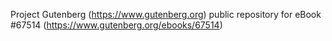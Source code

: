 Project Gutenberg (https://www.gutenberg.org) public repository for
eBook #67514 (https://www.gutenberg.org/ebooks/67514)

